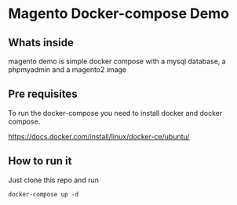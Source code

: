 # Magento Docker-compose Demo

## Whats inside

magento demo is simple docker compose with a mysql database, a phpmyadmin and a magento2 image

## Pre requisites 

To run the docker-compose you need to install docker and docker compose.

https://docs.docker.com/install/linux/docker-ce/ubuntu/


## How to run it

Just clone this repo and run 


`docker-compose up -d`

